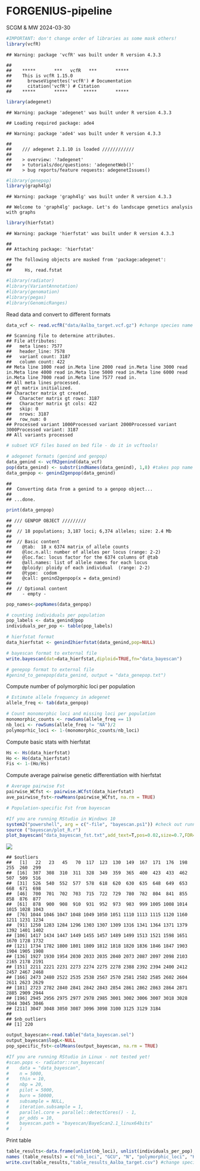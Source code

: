 FORGENIUS-pipeline
================
SCGM & MW
2024-03-30

``` r
#IMPORTANT: don't change order of libraries as some mask others!
library(vcfR)
```

    ## Warning: package 'vcfR' was built under R version 4.3.3

    ## 
    ##    *****       ***   vcfR   ***       *****
    ##    This is vcfR 1.15.0 
    ##      browseVignettes('vcfR') # Documentation
    ##      citation('vcfR') # Citation
    ##    *****       *****      *****       *****

``` r
library(adegenet)
```

    ## Warning: package 'adegenet' was built under R version 4.3.3

    ## Loading required package: ade4

    ## Warning: package 'ade4' was built under R version 4.3.3

    ## 
    ##    /// adegenet 2.1.10 is loaded ////////////
    ## 
    ##    > overview: '?adegenet'
    ##    > tutorials/doc/questions: 'adegenetWeb()' 
    ##    > bug reports/feature requests: adegenetIssues()

``` r
#library(genepop)
library(graph4lg)
```

    ## Warning: package 'graph4lg' was built under R version 4.3.3

    ## Welcome to 'graph4lg' package. Let's do landscape genetics analysis with graphs

``` r
library(hierfstat)
```

    ## Warning: package 'hierfstat' was built under R version 4.3.3

    ## 
    ## Attaching package: 'hierfstat'

    ## The following objects are masked from 'package:adegenet':
    ## 
    ##     Hs, read.fstat

``` r
#library(radiator)
#library(VariantAnnotation)
#library(genomation)
#library(pegas)
#library(GenomicRanges)
```

Read data and convert to different formats

``` r
data_vcf <- read.vcfR("data/Aalba_target.vcf.gz") #change species name
```

    ## Scanning file to determine attributes.
    ## File attributes:
    ##   meta lines: 7577
    ##   header_line: 7578
    ##   variant count: 3187
    ##   column count: 422
    ## Meta line 1000 read in.Meta line 2000 read in.Meta line 3000 read in.Meta line 4000 read in.Meta line 5000 read in.Meta line 6000 read in.Meta line 7000 read in.Meta line 7577 read in.
    ## All meta lines processed.
    ## gt matrix initialized.
    ## Character matrix gt created.
    ##   Character matrix gt rows: 3187
    ##   Character matrix gt cols: 422
    ##   skip: 0
    ##   nrows: 3187
    ##   row_num: 0
    ## Processed variant 1000Processed variant 2000Processed variant 3000Processed variant: 3187
    ## All variants processed

``` r
# subset VCF files based on bed file - do it in vcftools!

# adegenet formats (genind and genpop)
data_genind <- vcfR2genind(data_vcf)
pop(data_genind) <- substr(indNames(data_genind), 1,8) #takes pop name from the first 8 digits of sample name, e.g. AUT00215
data_genpop <- genind2genpop(data_genind)
```

    ## 
    ##  Converting data from a genind to a genpop object... 
    ## 
    ## ...done.

``` r
print(data_genpop)
```

    ## /// GENPOP OBJECT /////////
    ## 
    ##  // 18 populations; 3,187 loci; 6,374 alleles; size: 2.4 Mb
    ## 
    ##  // Basic content
    ##    @tab:  18 x 6374 matrix of allele counts
    ##    @loc.n.all: number of alleles per locus (range: 2-2)
    ##    @loc.fac: locus factor for the 6374 columns of @tab
    ##    @all.names: list of allele names for each locus
    ##    @ploidy: ploidy of each individual  (range: 2-2)
    ##    @type:  codom
    ##    @call: genind2genpop(x = data_genind)
    ## 
    ##  // Optional content
    ##    - empty -

``` r
pop_names<-popNames(data_genpop)

# counting individuals per population
pop_labels <- data_genind@pop
individuals_per_pop <- table(pop_labels)

# hierfstat format
data_hierfstat <- genind2hierfstat(data_genind,pop=NULL)

# bayescan format to external file
write.bayescan(dat=data_hierfstat,diploid=TRUE,fn="data_bayescan")

# genepop format to external file
#genind_to_genepop(data_genind, output = "data_genepop.txt")
```

Compute number of polymorphic loci per population

``` r
# Estimate allele frequency in adegenet
allele_freq <- tab(data_genpop)

# Count monomorphic loci and missing loci per population
monomorphic_counts <- rowSums(allele_freq == 1)
nb_loci <- rowSums(allele_freq != "NA")/2
polymoprhic_loci <- 1-(monomorphic_counts/nb_loci)
```

Compute basic stats with hierfstat

``` r
Hs <- Hs(data_hierfstat)
Ho <- Ho(data_hierfstat)
Fis <- 1-(Ho/Hs)
```

Compute average pairwise genetic differentiation with hierfstat

``` r
# Average pairwise Fst
pairwise_WCfst <- pairwise.WCfst(data_hierfstat)
ave_pairwise_fst<-rowMeans(pairwise_WCfst, na.rm = TRUE)

# Population-specific Fst from bayescan

#If you are running RStudio in Windows 10
system2("powershell", arg = c("-file", "bayescan.ps1")) #check out running parameters in ps1 file
source ("bayescan/plot_R.r")
plot_bayescan("data_bayescan_fst.txt",add_text=T,pos=0.02,size=0.7,FDR=0.05)
```

![](FORGENIUS-pipeline_files/figure-gfm/genetic%20differentiation-1.png)<!-- -->

    ## $outliers
    ##   [1]   22   23   45   70  117  123  130  149  167  171  176  198  255  260  299
    ##  [16]  307  308  310  311  328  349  359  365  400  423  433  462  507  509  516
    ##  [31]  526  540  552  577  578  618  620  630  635  648  649  653  668  671  698
    ##  [46]  700  701  702  703  715  722  729  780  782  804  841  855  858  876  877
    ##  [61]  878  900  908  910  931  952  973  983  999 1005 1008 1014 1015 1028 1043
    ##  [76] 1044 1046 1047 1048 1049 1050 1051 1110 1113 1115 1120 1160 1211 1231 1234
    ##  [91] 1250 1283 1284 1296 1303 1307 1309 1316 1341 1364 1371 1379 1392 1401 1402
    ## [106] 1417 1434 1447 1449 1455 1457 1489 1499 1513 1521 1598 1651 1670 1728 1732
    ## [121] 1734 1782 1800 1801 1809 1812 1818 1820 1836 1846 1847 1903 1904 1905 1908
    ## [136] 1927 1930 1954 2030 2033 2035 2040 2073 2087 2097 2098 2103 2165 2178 2191
    ## [151] 2211 2221 2231 2273 2274 2275 2278 2388 2392 2394 2400 2412 2457 2467 2468
    ## [166] 2473 2480 2522 2535 2538 2567 2570 2581 2582 2585 2602 2604 2611 2623 2629
    ## [181] 2723 2782 2840 2841 2842 2843 2854 2861 2862 2863 2864 2871 2885 2909 2944
    ## [196] 2945 2956 2975 2977 2978 2985 3001 3002 3006 3007 3018 3028 3044 3045 3046
    ## [211] 3047 3048 3050 3087 3096 3098 3100 3125 3129 3184
    ## 
    ## $nb_outliers
    ## [1] 220

``` r
output_bayescan<-read.table("data_bayescan.sel")
output_bayescan$logL<-NULL
pop_specific_fst<-colMeans(output_bayescan, na.rm = TRUE)

#If you are running RStudio in Linux - not tested yet!
#scan.pops <- radiator::run_bayescan(
#    data = "data_bayescan",
#    n = 5000,
#    thin = 10,
#    nbp = 20,
#    pilot = 5000,
#    burn = 50000,
#    subsample = NULL,
#    iteration.subsample = 1,
#    parallel.core = parallel::detectCores() - 1,
#    pr_odds = 10,
#    bayescan.path = "bayescan/BayeScan2.1_linux64bits"
#    )
```

Print table

``` r
table_results<-data.frame(unlist(nb_loci), unlist(individuals_per_pop), unlist(polymoprhic_loci), unlist(Hs), unlist(Fis), unlist(ave_pairwise_fst), unlist(pop_specific_fst))
names (table_results) = c("nb_loci", "GCU", "N", "polymorphic_loci", "Hs", "Fis", "ave_pairwise_fst", "pop_specific_fst")
write.csv(table_results,"table_results_Aalba_target.csv") #change species name
```

